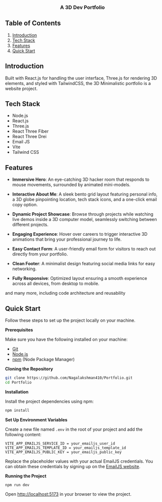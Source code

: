   <h3 align="center">A 3D Dev Portfolio</h3>

## <a name="table">Table of Contents</a>

1. [Introduction](#introduction)
2. [Tech Stack](#tech-stack)
3. [Features](#features)
4. [Quick Start](#quick-start)

## <a name="introduction">Introduction</a>

Built with React.js for handling the user interface, Three.js for rendering 3D elements, and styled with TailwindCSS, the 3D Minimalistic portfolio is a website project.

## <a name="tech-stack">Tech Stack</a>

- Node.js
- React.js
- Three.js
- React Three Fiber
- React Three Drei
- Email JS
- Vite
- Tailwind CSS

## <a name="features">Features</a>

- **Immersive Hero**: An eye-catching 3D hacker room that responds to mouse movements, surrounded by animated mini-models.

- **Interactive About Me**: A sleek bento grid layout featuring personal info, a 3D globe pinpointing location, tech stack icons, and a one-click email copy option.

- **Dynamic Project Showcase**: Browse through projects while watching live demos inside a 3D computer model, seamlessly switching between different projects.

- **Engaging Experience**: Hover over careers to trigger interactive 3D animations that bring your professional journey to life.

- **Easy Contact Form**: A user-friendly email form for visitors to reach out directly from your portfolio.

- **Clean Footer**: A minimalist design featuring social media links for easy networking.

- **Fully Responsive**: Optimized layout ensuring a smooth experience across all devices, from desktop to mobile.

and many more, including code architecture and reusability 

## <a name="quick-start">Quick Start</a>

Follow these steps to set up the project locally on your machine.

**Prerequisites**

Make sure you have the following installed on your machine:

- [Git](https://git-scm.com/)
- [Node.js](https://nodejs.org/en)
- [npm](https://www.npmjs.com/) (Node Package Manager)

**Cloning the Repository**

```bash
git clone https://github.com/Nagalakshman410/Portfolio.git
cd Portfolio
```

**Installation**

Install the project dependencies using npm:

```bash
npm install
```

**Set Up Environment Variables**

Create a new file named `.env` in the root of your project and add the following content:

```env
VITE_APP_EMAILJS_SERVICE_ID = your_emailjs_user_id
VITE_APP_EMAILJS_TEMPLATE_ID = your_emailjs_template_id
VITE_APP_EMAILJS_PUBLIC_KEY = your_emailjs_public_key
```

Replace the placeholder values with your actual EmailJS credentials. You can obtain these credentials by signing up on the [EmailJS website](https://www.emailjs.com/).

**Running the Project**

```bash
npm run dev
```

Open [http://localhost:5173](http://localhost:5173) in your browser to view the project.
